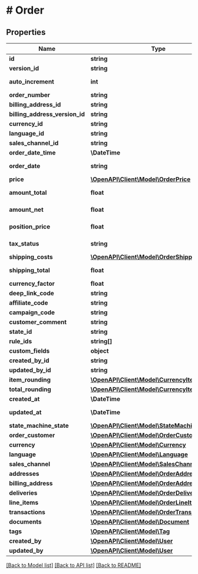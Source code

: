 # # Order

## Properties

Name | Type | Description | Notes
------------ | ------------- | ------------- | -------------
**id** | **string** |  | [optional]
**version_id** | **string** |  | [optional]
**auto_increment** | **int** |  | [optional] [readonly]
**order_number** | **string** |  | [optional]
**billing_address_id** | **string** |  |
**billing_address_version_id** | **string** |  | [optional]
**currency_id** | **string** |  |
**language_id** | **string** |  |
**sales_channel_id** | **string** |  |
**order_date_time** | **\DateTime** |  |
**order_date** | **string** |  | [optional] [readonly]
**price** | [**\OpenAPI\Client\Model\OrderPrice**](OrderPrice.md) |  | [optional]
**amount_total** | **float** |  | [optional] [readonly]
**amount_net** | **float** |  | [optional] [readonly]
**position_price** | **float** |  | [optional] [readonly]
**tax_status** | **string** |  | [optional] [readonly]
**shipping_costs** | [**\OpenAPI\Client\Model\OrderShippingCosts**](OrderShippingCosts.md) |  | [optional]
**shipping_total** | **float** |  | [optional] [readonly]
**currency_factor** | **float** |  |
**deep_link_code** | **string** |  | [optional]
**affiliate_code** | **string** |  | [optional]
**campaign_code** | **string** |  | [optional]
**customer_comment** | **string** |  | [optional]
**state_id** | **string** |  |
**rule_ids** | **string[]** |  | [optional]
**custom_fields** | **object** |  | [optional]
**created_by_id** | **string** |  | [optional]
**updated_by_id** | **string** |  | [optional]
**item_rounding** | [**\OpenAPI\Client\Model\CurrencyItemRounding**](CurrencyItemRounding.md) |  | [optional]
**total_rounding** | [**\OpenAPI\Client\Model\CurrencyItemRounding**](CurrencyItemRounding.md) |  | [optional]
**created_at** | **\DateTime** |  | [readonly]
**updated_at** | **\DateTime** |  | [optional] [readonly]
**state_machine_state** | [**\OpenAPI\Client\Model\StateMachineState**](StateMachineState.md) |  | [optional]
**order_customer** | [**\OpenAPI\Client\Model\OrderCustomer**](OrderCustomer.md) |  | [optional]
**currency** | [**\OpenAPI\Client\Model\Currency**](Currency.md) |  | [optional]
**language** | [**\OpenAPI\Client\Model\Language**](Language.md) |  | [optional]
**sales_channel** | [**\OpenAPI\Client\Model\SalesChannel**](SalesChannel.md) |  | [optional]
**addresses** | [**\OpenAPI\Client\Model\OrderAddress**](OrderAddress.md) |  | [optional]
**billing_address** | [**\OpenAPI\Client\Model\OrderAddress**](OrderAddress.md) |  | [optional]
**deliveries** | [**\OpenAPI\Client\Model\OrderDelivery**](OrderDelivery.md) |  | [optional]
**line_items** | [**\OpenAPI\Client\Model\OrderLineItem**](OrderLineItem.md) |  | [optional]
**transactions** | [**\OpenAPI\Client\Model\OrderTransaction**](OrderTransaction.md) |  | [optional]
**documents** | [**\OpenAPI\Client\Model\Document**](Document.md) |  | [optional]
**tags** | [**\OpenAPI\Client\Model\Tag**](Tag.md) |  | [optional]
**created_by** | [**\OpenAPI\Client\Model\User**](User.md) |  | [optional]
**updated_by** | [**\OpenAPI\Client\Model\User**](User.md) |  | [optional]

[[Back to Model list]](../../README.md#models) [[Back to API list]](../../README.md#endpoints) [[Back to README]](../../README.md)
